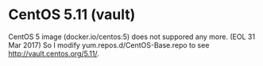 # CentOS 5.11 (vault)

CentOS 5 image (docker.io/centos:5) does not suppored any more. (EOL 31 Mar 2017)
So I modify yum.repos.d/CentOS-Base.repo to see http://vault.centos.org/5.11/.

